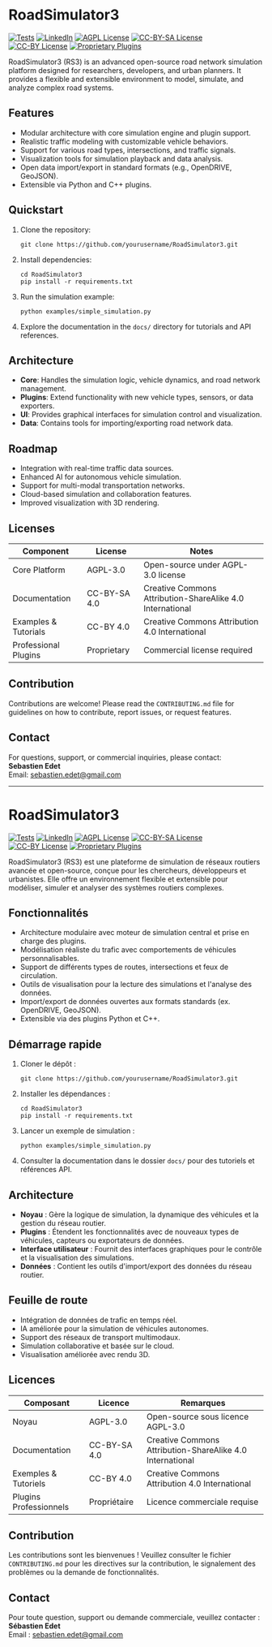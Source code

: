 # RoadSimulator3

[![Tests](https://github.com/yourusername/RoadSimulator3/actions/workflows/tests.yml/badge.svg)](https://github.com/yourusername/RoadSimulator3/actions/workflows/tests.yml)
[![LinkedIn](https://img.shields.io/badge/LinkedIn-Sebastien_Edet-blue)](https://www.linkedin.com/in/sebastien-edet/)
[![AGPL License](https://img.shields.io/badge/License-AGPL-blue.svg)](https://www.gnu.org/licenses/agpl-3.0)
[![CC-BY-SA License](https://img.shields.io/badge/License-CC--BY--SA-green.svg)](https://creativecommons.org/licenses/by-sa/4.0/)
[![CC-BY License](https://img.shields.io/badge/License-CC--BY-green.svg)](https://creativecommons.org/licenses/by/4.0/)
[![Proprietary Plugins](https://img.shields.io/badge/Plugins-Proprietary-red.svg)](https://yourcompany.com/plugins_pro)

RoadSimulator3 (RS3) is an advanced open-source road network simulation platform designed for researchers, developers, and urban planners. It provides a flexible and extensible environment to model, simulate, and analyze complex road systems.

## Features

- Modular architecture with core simulation engine and plugin support.
- Realistic traffic modeling with customizable vehicle behaviors.
- Support for various road types, intersections, and traffic signals.
- Visualization tools for simulation playback and data analysis.
- Open data import/export in standard formats (e.g., OpenDRIVE, GeoJSON).
- Extensible via Python and C++ plugins.

## Quickstart

1. Clone the repository:
   ```
   git clone https://github.com/yourusername/RoadSimulator3.git
   ```
2. Install dependencies:
   ```
   cd RoadSimulator3
   pip install -r requirements.txt
   ```
3. Run the simulation example:
   ```
   python examples/simple_simulation.py
   ```
4. Explore the documentation in the `docs/` directory for tutorials and API references.

## Architecture

- **Core**: Handles the simulation logic, vehicle dynamics, and road network management.
- **Plugins**: Extend functionality with new vehicle types, sensors, or data exporters.
- **UI**: Provides graphical interfaces for simulation control and visualization.
- **Data**: Contains tools for importing/exporting road network data.

## Roadmap

- Integration with real-time traffic data sources.
- Enhanced AI for autonomous vehicle simulation.
- Support for multi-modal transportation networks.
- Cloud-based simulation and collaboration features.
- Improved visualization with 3D rendering.

## Licenses

| Component           | License     | Notes                                |
|---------------------|-------------|------------------------------------|
| Core Platform       | AGPL-3.0    | Open-source under AGPL-3.0 license |
| Documentation       | CC-BY-SA 4.0| Creative Commons Attribution-ShareAlike 4.0 International |
| Examples & Tutorials| CC-BY 4.0   | Creative Commons Attribution 4.0 International |
| Professional Plugins| Proprietary | Commercial license required          |

## Contribution

Contributions are welcome! Please read the `CONTRIBUTING.md` file for guidelines on how to contribute, report issues, or request features.

## Contact

For questions, support, or commercial inquiries, please contact:  
**Sebastien Edet**  
Email: sebastien.edet@gmail.com

---

# RoadSimulator3

[![Tests](https://github.com/yourusername/RoadSimulator3/actions/workflows/tests.yml/badge.svg)](https://github.com/yourusername/RoadSimulator3/actions/workflows/tests.yml)
[![LinkedIn](https://img.shields.io/badge/LinkedIn-Sebastien_Edet-blue)](https://www.linkedin.com/in/sebastien-edet/)
[![AGPL License](https://img.shields.io/badge/License-AGPL-blue.svg)](https://www.gnu.org/licenses/agpl-3.0)
[![CC-BY-SA License](https://img.shields.io/badge/License-CC--BY--SA-green.svg)](https://creativecommons.org/licenses/by-sa/4.0/)
[![CC-BY License](https://img.shields.io/badge/License-CC--BY-green.svg)](https://creativecommons.org/licenses/by/4.0/)
[![Proprietary Plugins](https://img.shields.io/badge/Plugins-Proprietary-red.svg)](https://yourcompany.com/plugins_pro)

RoadSimulator3 (RS3) est une plateforme de simulation de réseaux routiers avancée et open-source, conçue pour les chercheurs, développeurs et urbanistes. Elle offre un environnement flexible et extensible pour modéliser, simuler et analyser des systèmes routiers complexes.

## Fonctionnalités

- Architecture modulaire avec moteur de simulation central et prise en charge des plugins.
- Modélisation réaliste du trafic avec comportements de véhicules personnalisables.
- Support de différents types de routes, intersections et feux de circulation.
- Outils de visualisation pour la lecture des simulations et l'analyse des données.
- Import/export de données ouvertes aux formats standards (ex. OpenDRIVE, GeoJSON).
- Extensible via des plugins Python et C++.

## Démarrage rapide

1. Cloner le dépôt :
   ```
   git clone https://github.com/yourusername/RoadSimulator3.git
   ```
2. Installer les dépendances :
   ```
   cd RoadSimulator3
   pip install -r requirements.txt
   ```
3. Lancer un exemple de simulation :
   ```
   python examples/simple_simulation.py
   ```
4. Consulter la documentation dans le dossier `docs/` pour des tutoriels et références API.

## Architecture

- **Noyau** : Gère la logique de simulation, la dynamique des véhicules et la gestion du réseau routier.
- **Plugins** : Étendent les fonctionnalités avec de nouveaux types de véhicules, capteurs ou exportateurs de données.
- **Interface utilisateur** : Fournit des interfaces graphiques pour le contrôle et la visualisation des simulations.
- **Données** : Contient les outils d'import/export des données du réseau routier.

## Feuille de route

- Intégration de données de trafic en temps réel.
- IA améliorée pour la simulation de véhicules autonomes.
- Support des réseaux de transport multimodaux.
- Simulation collaborative et basée sur le cloud.
- Visualisation améliorée avec rendu 3D.

## Licences

| Composant           | Licence    | Remarques                          |
|---------------------|------------|-----------------------------------|
| Noyau               | AGPL-3.0   | Open-source sous licence AGPL-3.0 |
| Documentation       | CC-BY-SA 4.0| Creative Commons Attribution-ShareAlike 4.0 International |
| Exemples & Tutoriels| CC-BY 4.0  | Creative Commons Attribution 4.0 International |
| Plugins Professionnels| Propriétaire | Licence commerciale requise       |

## Contribution

Les contributions sont les bienvenues ! Veuillez consulter le fichier `CONTRIBUTING.md` pour les directives sur la contribution, le signalement des problèmes ou la demande de fonctionnalités.

## Contact

Pour toute question, support ou demande commerciale, veuillez contacter :  
**Sébastien Edet**  
Email : sebastien.edet@gmail.com
